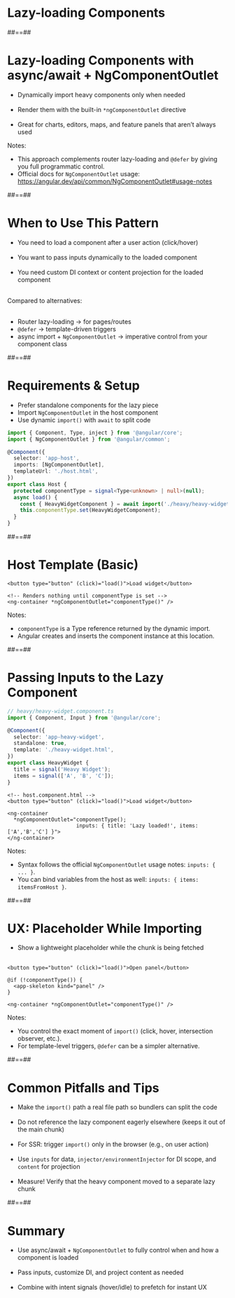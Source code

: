 <!-- .slide: class="transition bg-blue" -->

# Lazy-loading Components

##==##

<!-- .slide: class="with-code inconsolata" -->

# Lazy-loading Components with async/await + NgComponentOutlet

- Dynamically import heavy components only when needed <br/><br/>
- Render them with the built-in `*ngComponentOutlet` directive <br/><br/>
- Great for charts, editors, maps, and feature panels that aren’t always used

Notes:

- This approach complements router lazy-loading and `@defer` by giving you full programmatic control.
- Official docs for `NgComponentOutlet` usage: https://angular.dev/api/common/NgComponentOutlet#usage-notes

##==##

# When to Use This Pattern

- You need to load a component after a user action (click/hover) <br/><br/>
- You want to pass inputs dynamically to the loaded component <br/><br/>
- You need custom DI context or content projection for the loaded component <br/><br/>

Compared to alternatives: <br/><br/>

- Router lazy-loading → for pages/routes <br/>
- `@defer` → template-driven triggers <br/>
- async import + `NgComponentOutlet` → imperative control from your component class

##==##

<!-- .slide: class="with-code inconsolata" -->

# Requirements & Setup

- Prefer standalone components for the lazy piece
- Import `NgComponentOutlet` in the host component
- Use dynamic `import()` with `await` to split code

```typescript
import { Component, Type, inject } from '@angular/core';
import { NgComponentOutlet } from '@angular/common';

@Component({
  selector: 'app-host',
  imports: [NgComponentOutlet],
  templateUrl: './host.html',
})
export class Host {
  protected componentType = signal<Type<unknown> | null>(null);
  async load() {
    const { HeavyWidgetComponent } = await import('./heavy/heavy-widget.component');
    this.componentType.set(HeavyWidgetComponent);
  }
}
```

<!-- .element: class="small-code" -->

##==##

<!-- .slide: class="with-code inconsolata" -->

# Host Template (Basic)

```angular181html
<button type="button" (click)="load()">Load widget</button>

<!-- Renders nothing until componentType is set -->
<ng-container *ngComponentOutlet="componentType()" />
```

 <!-- .element: class="big-code" -->

Notes:

- `componentType` is a Type reference returned by the dynamic import.
- Angular creates and inserts the component instance at this location.

##==##

<!-- .slide: class="with-code inconsolata" -->

# Passing Inputs to the Lazy Component

```typescript
// heavy/heavy-widget.component.ts
import { Component, Input } from '@angular/core';

@Component({
  selector: 'app-heavy-widget',
  standalone: true,
  template: './heavy-widget.html',
})
export class HeavyWidget {
  title = signal('Heavy Widget');
  items = signal(['A', 'B', 'C']);
}
```

<!-- .element: class="small-code" -->

```angular181html
<!-- host.component.html -->
<button type="button" (click)="load()">Load widget</button>

<ng-container
  *ngComponentOutlet="componentType();
                      inputs: { title: 'Lazy loaded!', items: ['A','B','C'] }">
</ng-container>
```

 <!-- .element: class="small-code" -->

Notes:

- Syntax follows the official `NgComponentOutlet` usage notes: `inputs: { ... }`.
- You can bind variables from the host as well: `inputs: { items: itemsFromHost }`.

##==##

<!-- .slide: class="with-code inconsolata" -->

# UX: Placeholder While Importing

- Show a lightweight placeholder while the chunk is being fetched <br/><br/>

```angular181html
<button type="button" (click)="load()">Open panel</button>

@if (!componentType()) {
  <app-skeleton kind="panel" />
}

<ng-container *ngComponentOutlet="componentType()" />
```

<!-- .element: class="big-code" -->

Notes:

- You control the exact moment of `import()` (click, hover, intersection observer, etc.).
- For template-level triggers, `@defer` can be a simpler alternative.

##==##

# Common Pitfalls and Tips

- Make the `import()` path a real file path so bundlers can split the code <br/><br/>
- Do not reference the lazy component eagerly elsewhere (keeps it out of the main chunk) <br/><br/>
- For SSR: trigger `import()` only in the browser (e.g., on user action) <br/><br/>
- Use `inputs` for data, `injector/environmentInjector` for DI scope, and `content` for projection <br/><br/>
- Measure! Verify that the heavy component moved to a separate lazy chunk

##==##

# Summary

- Use async/await + `NgComponentOutlet` to fully control when and how a component is loaded <br/><br/>
- Pass inputs, customize DI, and project content as needed <br/><br/>
- Combine with intent signals (hover/idle) to prefetch for instant UX
